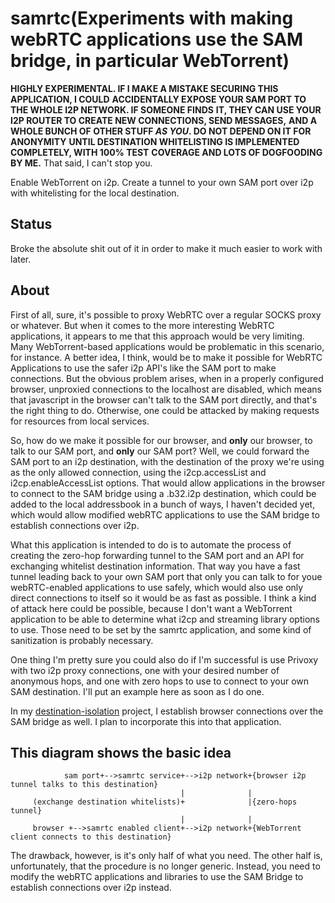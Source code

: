 # samrtc(Experiments with making webRTC applications use the SAM bridge, in particular WebTorrent)

**HIGHLY EXPERIMENTAL. IF I MAKE A MISTAKE SECURING THIS APPLICATION, I COULD**
**ACCIDENTALLY EXPOSE YOUR SAM PORT TO THE WHOLE I2P NETWORK. IF SOMEONE FINDS**
**IT, THEY CAN USE YOUR I2P ROUTER TO CREATE NEW CONNECTIONS, SEND MESSAGES,**
**AND A WHOLE BUNCH OF OTHER STUFF *AS YOU*. DO NOT DEPEND ON IT FOR ANONYMITY**
**UNTIL DESTINATION WHITELISTING IS IMPLEMENTED COMPLETELY, WITH 100% TEST**
**COVERAGE AND LOTS OF DOGFOODING BY ME.** That said, I can't stop you.

Enable WebTorrent on i2p. Create a tunnel to your own SAM port over i2p with
whitelisting for the local destination.

## Status

Broke the absolute shit out of it in order to make it much easier to work with
later.

## About

First of all, sure, it's possible to proxy WebRTC over a regular SOCKS proxy or
whatever. But when it comes to the more interesting WebRTC applications, it
appears to me that this approach would be very limiting. Many WebTorrent-based
applications would be problematic in this scenario, for instance. A better idea,
I think, would be to make it possible for WebRTC Applications to use the safer
i2p API's like the SAM port to make connections. But the obvious problem
arises, when in a properly configured browser, unproxied connections to the
localhost are disabled, which means that javascript in the browser can't talk
to the SAM port directly, and that's the right thing to do. Otherwise, one could
be attacked by making requests for resources from local services.

So, how do we make it possible for our browser, and **only** our browser, to
talk to our SAM port, and **only** our SAM port? Well, we could forward the SAM
port to an i2p destination, with the destination of the proxy we're using
as the only allowed connection, using the i2cp.accessList and
i2cp.enableAccessList options. That would allow applications in the browser to
connect to the SAM bridge using a .b32.i2p destination, which could be added to
the local addressbook in a bunch of ways, I haven't decided yet, which would
allow modified webRTC applications to use the SAM bridge to establish
connections over i2p.

What this application is intended to do is to automate the process of creating
the zero-hop forwarding tunnel to the SAM port and an API for exchanging
whitelist destination information. That way you have a fast tunnel leading back
to your own SAM port that only you can talk to for youe webRTC-enabled
applications to use safely, which would also use only direct connections to
itself so it would be as fast as possible. I think a kind of attack here could
be possible, because I don't want a WebTorrent application to be able to
determine what i2cp and streaming library options to use. Those need to be set
by the samrtc application, and some kind of sanitization is probably necessary.

One thing I'm pretty sure you could also do if I'm successful is use Privoxy
with two i2p proxy connections, one with your desired number of anonymous hops,
and one with zero hops to use to connect to your own SAM destination. I'll put
an example here as soon as I do one.

In my [destination-isolation](https://github.com/eyedeekay/si-i2p-plugin)
project, I establish browser connections over the SAM bridge as well. I plan
to incorporate this into that application.

## This diagram shows the basic idea

                sam port+-->samrtc service+-->i2p network+{browser i2p tunnel talks to this destination}
                                          |              |
         (exchange destination whitelists)+              |{zero-hops tunnel}
                                          |              |
         browser +-->samrtc enabled client+-->i2p network+{WebTorrent client connects to this destination}

The drawback, however, is it's only half of what you need. The other half is,
unfortunately, that the procedure is no longer generic. Instead, you need to
modify the webRTC applications and libraries to use the SAM Bridge to establish
connections over i2p instead.
